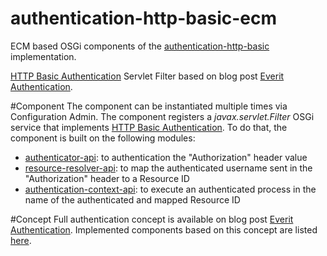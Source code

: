 authentication-http-basic-ecm
=============================

ECM based OSGi components of the [authentication-http-basic][7] implementation.

[HTTP Basic Authentication][2] Servlet Filter based on blog post 
[Everit Authentication][1].

#Component
The component can be  instantiated multiple times via Configuration Admin. The component registers 
a *javax.servlet.Filter* OSGi service that implements 
[HTTP Basic Authentication][2]. To do that, the component is built on the 
following modules:
 - [authenticator-api][3]: to authentication the "Authorization" header value
 - [resource-resolver-api][4]: to map the authenticated username sent in the
 "Authorization" header to a Resource ID
 - [authentication-context-api][5]: to execute an authenticated process in the 
 name of the authenticated and mapped Resource ID

#Concept
Full authentication concept is available on blog post [Everit Authentication][1].
Implemented components based on this concept are listed [here][6].

[1]: http://everitorg.wordpress.com/2014/07/31/everit-authentication/
[2]: http://en.wikipedia.org/wiki/Basic_access_authentication
[3]: https://github.com/everit-org/authenticator-api
[4]: https://github.com/everit-org/resource-resolver-api
[5]: https://github.com/everit-org/authentication-context-api
[6]: http://everitorg.wordpress.com/2014/07/31/everit-authentication-implemented-and-released-2/
[7]: https://github.com/everit-org/authentication-http-basic